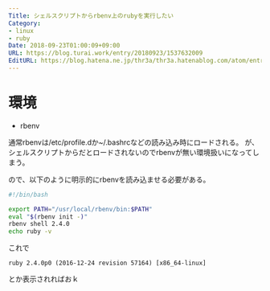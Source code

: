 ```yaml
---
Title: シェルスクリプトからrbenv上のrubyを実行したい
Category:
- linux
- ruby
Date: 2018-09-23T01:00:09+09:00
URL: https://blog.turai.work/entry/20180923/1537632009
EditURL: https://blog.hatena.ne.jp/thr3a/thr3a.hatenablog.com/atom/entry/10257846132637379142
---
```


# 環境

- rbenv


通常rbenvは/etc/profile.dか~/.bashrcなどの読み込み時にロードされる。
が、シェルスクリプトからだとロードされないのでrbenvが無い環境扱いになってしまう。

ので、以下のように明示的にrbenvを読み込ませる必要がある。

```sh
#!/bin/bash

export PATH="/usr/local/rbenv/bin:$PATH"
eval "$(rbenv init -)"
rbenv shell 2.4.0
echo ruby -v
```

これで

```
ruby 2.4.0p0 (2016-12-24 revision 57164) [x86_64-linux]
```

とか表示されればおｋ
